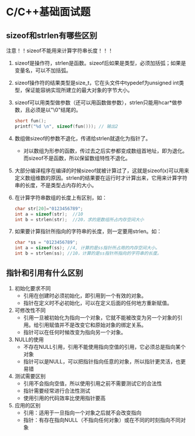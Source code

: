 # C/C++基础面试题

## sizeof和strlen有哪些区别

注意！！sizeof不能用来计算字符串长度！！！

1. sizeof是操作符，strlen是函数。sizeof后如果是类型，必须加括弧；如果是变量名，可以不加括弧。

2. sizeof操作符的结果类型是size_t，它在头文件中typedef为unsigned int类型，保证能容纳实现所建立的最大对象的字节大小。

3. sizeof可以用类型做参数（还可以用函数做参数），strlen只能用hcar*做参数，且必须是以"\0"结尾的。

   ```c
   short fun();
   printf("%d \n", sizeof(fun())); // 输出2
   ```

4. 数组做sizeof的参数不退化，传递给strlen就退化为指针了。

   - 对以数组为形参的函数，传过去之后实参都变成数组首地址，即为退化。而sizeof不是函数，所以保留数组特性不退化。

5. 大部分编译程序在编译的时候sizeof就被计算过了，这就是sizeof(x)可以用来定义数组维数的原因。strlen的结果要在运行时才计算出来，它用来计算字符串的长度，不是类型占内存的大小。

6. 在计算字符串数组的长度上有区别，如：

   ```c
   char str[20]="0123456789";
   int a = sizeof(str);  //10
   int b = strlen(str);  //20，求的是数组所占内存空间大小
   ```

7. 如果要计算指针所指向的字符串的长度，则一定要用strlen。如：

   ```c
   char *ss = "0123456789";
   int a = sizeof(ss); //4, 计算的是ss指针所占用的内存空间大小。
   int b = strlen(ss); //10，计算的是ss指针所指向的字符串的长度。
   ```

## 指针和引用有什么区别

1. 初始化要求不同
   - 引用在创建时必须初始化，即引用到一个有效的对象。
   - 指针在定义时不必初始化，可以在定义后面的任何地方重新赋值。
2. 可修改性不同
   - 引用一旦被初始化为指向一个对象，它就不能被改变为另一个对象的引用。给引用赋值并不是改变它和原始对象的绑定关系。
   - 指针可以在任何时候改变为指向另一个对象。
3. NULL的使用
   - 不存在NULL引用，引用不能使用指向空值的引用，它必须总是指向某个对象
   - 指针可以是NULL，可以把指针指向任意的对象，所以指针更灵活，也更易错
4. 测试需要区别
   - 引用不会指向空值，所以使用引用之前不需要测试它的合法性
   - 指针需要经常进行合法性测试
   - 使用引用的代码效率比使用指针要高
5. 应用的区别
   - 引用：适用于一旦指向一个对象之后就不会改变指向
   - 指针：有存在指向NULL（不指向任何对象）或在不同的时刻指向不同对象